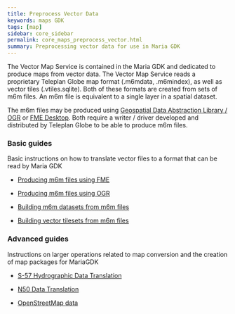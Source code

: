 ```yaml
---
title: Preprocess Vector Data
keywords: maps GDK
tags: [map]
sidebar: core_sidebar
permalink: core_maps_preprocess_vector.html
summary: Preprocessing vector data for use in Maria GDK 
---
```


The Vector Map Service is contained in the Maria GDK and dedicated to produce maps from vector data. The Vector Map Service reads a proprietary Teleplan Globe map format (.m6mdata, .m6mindex), as well as vector tiles (.vtiles.sqlite). Both of these formats are created from sets of m6m files. An m6m file is equivalent to a single layer in a spatial dataset.

The m6m files may be produced using [Geospatial Data Abstraction Library / OGR](http://www.gdal.org/) or [FME Desktop](http://www.safe.com/fme/fme-desktop/). Both require a writer / driver developed and distributed by Teleplan Globe to be able to produce m6m files.

### Basic guides

Basic instructions on how to translate vector files to a format that can be read by Maria GDK


*  [Producing m6m files using FME](core_map_preprocess_fme.html)

*  [Producing m6m files using OGR](./core_map_preprocess_ogr.html)

*  [Building m6m datasets from m6m files](./core_map_preprocess_m6m_indexing.html)

*  [Building vector tilesets from m6m files](./core_map_preprocess_vectortiles_indexing.html)


### Advanced guides

Instructions on larger operations related to map conversion and the creation of map packages for MariaGDK

*  [S-57 Hydrographic Data Translation](./core_map_preprocess_s57.html)

*  [N50 Data Translation](./core_map_preprocess_n50.html)

*  [OpenStreetMap data](./convertmap/osm)

